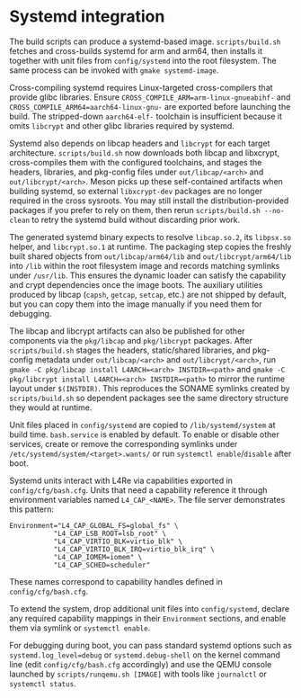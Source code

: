 # Systemd integration

The build scripts can produce a systemd-based image. `scripts/build.sh` fetches and cross-builds systemd for arm and arm64, then installs it together with unit files from `config/systemd` into the root filesystem. The same process can be invoked with `gmake systemd-image`.

Cross-compiling systemd requires Linux-targeted cross-compilers that provide
glibc libraries. Ensure `CROSS_COMPILE_ARM=arm-linux-gnueabihf-` and
`CROSS_COMPILE_ARM64=aarch64-linux-gnu-` are exported before launching the
build. The stripped-down `aarch64-elf-` toolchain is insufficient because it
omits `libcrypt` and other glibc libraries required by systemd.

Systemd also depends on libcap headers and `libcrypt` for each target
architecture. `scripts/build.sh` now downloads both libcap and libxcrypt,
cross-compiles them with the configured toolchains, and stages the headers,
libraries, and pkg-config files under `out/libcap/<arch>` and
`out/libcrypt/<arch>`. Meson picks up these self-contained artifacts when
building systemd, so external `libxcrypt-dev` packages are no longer required
in the cross sysroots. You may still install the distribution-provided packages
if you prefer to rely on them, then rerun `scripts/build.sh --no-clean` to
retry the systemd build without discarding prior work.

The generated systemd binary expects to resolve `libcap.so.2`, its
`libpsx.so` helper, and `libcrypt.so.1` at runtime. The packaging step copies
the freshly built shared objects from `out/libcap/arm64/lib` and
`out/libcrypt/arm64/lib` into `/lib` within the root filesystem image and
records matching symlinks under `/usr/lib`. This ensures the dynamic loader can
satisfy the capability and crypt dependencies once the image boots. The
auxiliary utilities produced by libcap (`capsh`, `getcap`, `setcap`, etc.) are
not shipped by default, but you can copy them into the image manually if you
need them for debugging.

The libcap and libcrypt artifacts can also be published for other components
via the `pkg/libcap` and `pkg/libcrypt` packages. After `scripts/build.sh`
stages the headers, static/shared libraries, and pkg-config metadata under
`out/libcap/<arch>` and `out/libcrypt/<arch>`, run `gmake -C pkg/libcap install
L4ARCH=<arch> INSTDIR=<path>` and `gmake -C pkg/libcrypt install
L4ARCH=<arch> INSTDIR=<path>` to mirror the runtime layout under `$(INSTDIR)`.
This reproduces the SONAME symlinks created by `scripts/build.sh` so dependent
packages see the same directory structure they would at runtime.

Unit files placed in `config/systemd` are copied to `/lib/systemd/system` at build time. `bash.service` is enabled by default. To enable or disable other services, create or remove the corresponding symlinks under `/etc/systemd/system/<target>.wants/` or run `systemctl enable`/`disable` after boot.

Systemd units interact with L4Re via capabilities exported in `config/cfg/bash.cfg`. Units that need a capability reference it through environment variables named `L4_CAP_<NAME>`. The file server demonstrates this pattern:

```
Environment="L4_CAP_GLOBAL_FS=global_fs" \
           "L4_CAP_LSB_ROOT=lsb_root" \
           "L4_CAP_VIRTIO_BLK=virtio_blk" \
           "L4_CAP_VIRTIO_BLK_IRQ=virtio_blk_irq" \
           "L4_CAP_IOMEM=iomem" \
           "L4_CAP_SCHED=scheduler"
```

These names correspond to capability handles defined in `config/cfg/bash.cfg`.

To extend the system, drop additional unit files into `config/systemd`, declare any required capability mappings in their `Environment` sections, and enable them via symlink or `systemctl enable`.

For debugging during boot, you can pass standard systemd options such as `systemd.log_level=debug` or `systemd.debug-shell` on the kernel command line (edit `config/cfg/bash.cfg` accordingly) and use the QEMU console launched by `scripts/runqemu.sh [IMAGE]` with tools like `journalctl` or `systemctl status`.
